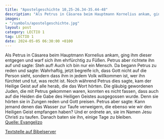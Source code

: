 ```yaml
---
title: "Apostelgeschichte 10,25-26.34-35.44-48"
description: "Als Petrus in Cäsarea beim Hauptmann Kornelius ankam, ging ihm dieser entgegen und warf sich ihm ehrfürchtig zu Füßen. Petrus aber richtete ihn auf und sagte: Steh auf! Auch ich bin nur ein Mensch. Da begann Petrus zu reden und sagte: Wahrhaftig, jetzt begreife ich, dass Gott nic...."
images:
- "/symbols/apostelgeschichte.jpg"
layout: post
category: LECTIO 1
tag: LECTIO 1
date: 2024-05-05 06:30:00 +0100
---
```

Als Petrus in Cäsarea beim Hauptmann Kornelius ankam, ging ihm dieser entgegen und warf sich ihm ehrfürchtig zu Füßen.
Petrus aber richtete ihn auf und sagte: Steh auf! Auch ich bin nur ein Mensch.
Da begann Petrus zu reden und sagte: Wahrhaftig, jetzt begreife ich, dass Gott nicht auf die Person sieht,
sondern dass ihm in jedem Volk willkommen ist, wer ihn fürchtet und tut, was recht ist.<!--more-->
Noch während Petrus dies sagte, kam der Heilige Geist auf alle herab, die das Wort hörten.
Die gläubig gewordenen Juden, die mit Petrus gekommen waren, konnten es nicht fassen, dass auch auf die Heiden die Gabe des Heiligen Geistes ausgegossen wurde.
Denn sie hörten sie in Zungen reden und Gott preisen. Petrus aber sagte:
Kann jemand denen das Wasser zur Taufe verweigern, die ebenso wie wir den Heiligen Geist empfangen haben?
Und er ordnete an, sie im Namen Jesu Christi zu taufen. Danach baten sie ihn, einige Tage zu bleiben.<br>
[Quelle: Evangelizo](https://evangeliumtagfuertag.org/DE/gospel)

[Textstelle auf Bibelserver](https://www.bibleserver.com/EU/Apostelgeschichte10,25-26.34-35.44-48)
